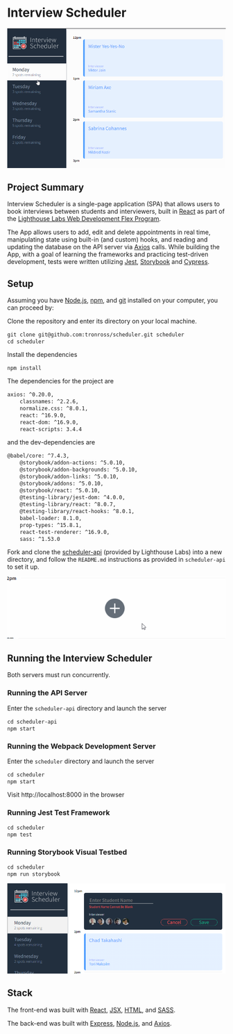 # Interview Scheduler

<img src ="public_gif\int-sched-1.gif" alt="Interview Scheduler screenshot gif">

## Project Summary

Interview Scheduler is a single-page application (SPA) that allows users to book interviews between students and interviewers, built in [React](https://reactjs.org/) as part of the [Lighthouse Labs Web Development Flex Program](https://www.lighthouselabs.ca/en/web-development-flex-program).

The App allows users to add, edit and delete appointments in real time, manipulating state using built-in (and custom) hooks, and reading and updating the database on the API server via [Axios](https://axios-http.com/docs/intro) calls. While building the App, with a goal of learning the frameworks and practicing test-driven development, tests were written utilizing [Jest](https://jestjs.io/), [Storybook](https://storybook.js.org/) and [Cypress](https://docs.cypress.io/guides/overview/why-cypress). 

## Setup
Assuming you have [Node.js](https://nodejs.org/en/), [npm](https://www.npmjs.com/), and [git](https://git-scm.com/) installed on your computer, you can proceed by:

Clone the repository and enter its directory on your local machine.
```
git clone git@github.com:tronross/scheduler.git scheduler
cd scheduler
```
Install the dependencies
```
npm install
```
The dependencies for the project are 
```
axios: ^0.20.0,
    classnames: ^2.2.6,
    normalize.css: ^8.0.1,
    react: ^16.9.0,
    react-dom: ^16.9.0,
    react-scripts: 3.4.4
```
and the dev-dependencies are
```
@babel/core: ^7.4.3,
    @storybook/addon-actions: ^5.0.10,
    @storybook/addon-backgrounds: ^5.0.10,
    @storybook/addon-links: ^5.0.10,
    @storybook/addons: ^5.0.10,
    @storybook/react: ^5.0.10,
    @testing-library/jest-dom: ^4.0.0,
    @testing-library/react: ^8.0.7,
    @testing-library/react-hooks: ^8.0.1,
    babel-loader: 8.1.0,
    prop-types: ^15.8.1,
    react-test-renderer: ^16.9.0,
    sass: ^1.53.0
```

Fork and clone the [scheduler-api](https://github.com/lighthouse-labs/scheduler-api) (provided by Lighthouse Labs) into a new directory, and follow the `README.md` instructions as provided in `scheduler-api` to set it up.

<img src ="public_gif\int-sched-2.gif" alt="Interview Scheduler empty appointment gif">

## Running the Interview Scheduler
Both servers must run concurrently.

### Running the API Server
Enter the `scheduler-api` directory and launch the server
```
cd scheduler-api
npm start
```

### Running the Webpack Development Server
Enter the `scheduler` directory and launch the server
```
cd scheduler
npm start
```
Visit http://localhost:8000 in the browser
### Running Jest Test Framework

```
cd scheduler
npm test
```

### Running Storybook Visual Testbed

```
cd scheduler
npm run storybook
```
<img src ="public_gif\int-sched-3.png" alt="Interview Scheduler empty appointment gif">

## Stack
The front-end was built with [React](https://reactjs.org/), [JSX](https://reactjs.org/docs/introducing-jsx.html), [HTML](https://developer.mozilla.org/en-US/docs/Web/HTML), and [SASS](https://sass-lang.com/documentation/syntax).

The back-end was built with [Express](https://expressjs.com/), [Node.js](https://nodejs.org/en/), and [Axios](https://axios-http.com/docs/intro).
